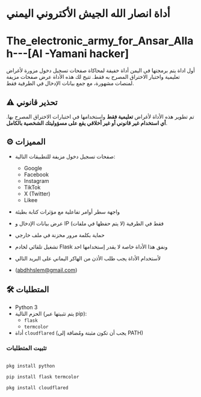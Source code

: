 # أداة انصار الله الجيش الأكتروني اليمني
# The_electronic_army_for_Ansar_Allah---[Al -Yamani hacker]
أول اداة يتم برمجتها في اليمن
أداة خفيفة لمحاكاة صفحات تسجيل دخول مزورة لأغراض تعليمية واختبار الاختراق المصرح به فقط. تتيح لك هذه الأداة عرض صفحات مزيفة لمنصات مشهورة، مع جمع بيانات الإدخال في الطرفية فقط.

## ⚠️ تحذير قانوني

تم تطوير هذه الأداة لأغراض **تعليمية فقط** واستخدامها في اختبارات الاختراق المصرح بها. **أي استخدام غير قانوني أو غير أخلاقي يقع على مسؤوليتك الشخصية بالكامل**.

## ⚙️ المميزات

- صفحات تسجيل دخول مزيفة للتطبيقات التالية:
  - Google
  - Facebook
  - Instagram
  - TikTok
  - X (Twitter)
  - Likee
- واجهة سطر أوامر تفاعلية مع مؤثرات كتابة بطيئة
- عرض بيانات الإدخال و IP فقط في الطرفية (لا يتم حفظها في ملفات)
- حماية بكلمة مرور مخزنة في ملف خارجي
- تشغيل تلقائي لخادم Flask ونفق هذا الأداة خاصة لا يقدر إستخدامها احد
- لأستخدام الأداة يجب طلب الأذن من الهاكر اليماني على البريد التالي

- (abdhhslem@gmail.com)

## 🛠 المتطلبات

- Python 3
- الحزم التالية (يتم تثبيتها عبر pip):
  - `flask`
  - `termcolor`
- أداة `cloudflared` (يجب أن تكون مثبتة ومُضافة إلى PATH)

### تثبيت المتطلبات

```bash

pkg install python

pip install flask termcolor

pkg install cloudflared


